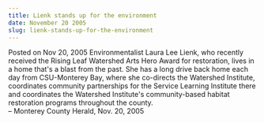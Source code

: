 ```yaml
---
title: Lienk stands up for the environment
date: November 20 2005
slug: lienk-stands-up-for-the-environment
---
```


 



<span class="date">Posted on Nov 20, 2005    </span>
Environmentalist Laura Lee Lienk, who recently received the Rising
Leaf Watershed Arts Hero Award for restoration, lives in a home
that&apos;s a blast from the past. She has a long drive back home each
day from CSU-Monterey Bay, where she co-directs the Watershed
Institute, coordinates community partnerships for the Service
Learning Institute there and coordinates the Watershed Institute&apos;s
community-based habitat restoration programs throughout the
county.<br>
&#x2013; Monterey County Herald, Nov. 20, 2005<br/></br>




 
